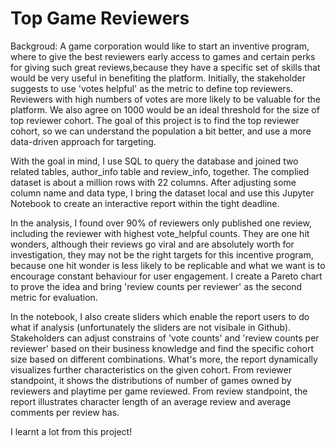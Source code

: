 # Top Game Reviewers
Backgroud: A game corporation would like to start an inventive program, where to give the best reviewers early access to games and certain perks for giving such great reviews,because they have a specific set of skills that would be very useful in benefiting the platform. Initially, the stakeholder suggests to use 'votes helpful' as the metric to define top reviewers. Reviewers with high numbers of votes are more likely to be valuable for the platform. We also agree on 1000 would be an ideal threshold for the size of top reviewer cohort. The goal of this project is to find the top reviewer cohort, so we can understand the population a bit better, and use a more data-driven approach for targeting.

With the goal in mind, I use SQL to query the database and joined two related tables, author_info table and review_info, together. The complied dataset is about a million rows with 22 columns. After adjusting some column name and data type, I bring the dataset local and use this Jupyter Notebook to create an interactive report within the tight deadline.

In the analysis, I found over 90% of reviewers only published one review, including the reviewer with highest vote_helpful counts. They are one hit wonders, although their reviews go viral and are absolutely worth for investigation, they may not be the right targets for this incentive program, because one hit wonder is less likely to be replicable and what we want is to encourage constant behaviour for user engagement. I create a Pareto chart to prove the idea and bring 'review counts per reviewer' as the second metric for evaluation. 

In the notebook, I also create sliders which enable the report users to do what if analysis (unfortunately the sliders are not visibale in Github). Stakeholders can adjust constrains of 'vote counts' and 'review counts per reviewer' based on their business knowledge and find the specific cohort size based on different combinations. What's more, the report dynamically visualizes further characteristics on the given cohort. From reviewer standpoint, it shows the distributions of number of games owned by reviewers and playtime per game reviewed. From review standpoint, the report illustrates character length of  an average review and average comments per review has.

I learnt a lot from this project!
